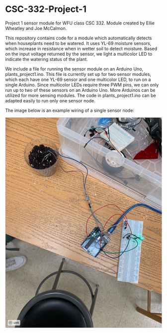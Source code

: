 # CSC-332-Project-1
Project 1 sensor module for WFU class CSC 332. Module created by Ellie Wheatley and Joe McCalmon.

This repository contains code for a module which automatically detects when houseplants need to be watered. It uses YL-69 moisture sensors, which increase in resistance when in wetter soil to detect moisture. Based on the input voltage returned by the sensor, we light a multicolor LED to indicate the watering status of the plant.

We include a file for running the sensor module on an Arduino Uno, plants_project1.ino. This file is currently set up for two sensor modules, which each have one YL-69 sensor and one multicolor LED, to run on a single Arduino. Since multicolor LEDs require three PWM pins, we can only run up to two of these sensors on an Arduino Uno. More Arduinos can be utilized for more sensing modules. The code in plants_project1.ino can be adapted easily to run only one sensor node.

The image below is an example wiring of a single sensor node:

![alt text](https://github.com/mccajl/CSC-332-Project-1/blob/main/Full_sensor.png?raw=true)

